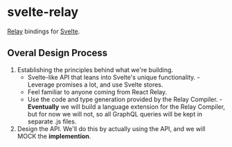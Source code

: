 # svelte-relay

[Relay](https://relay.dev) bindings for [Svelte](https://svelte.dev).

## Overal Design Process

1. Establishing the principles behind what we're building.
	- Svelte-like API that leans into Svelte's unique functionality.
		   - Leverage promises a lot, and use Svelte stores.
	- Feel familiar to anyone coming from React Relay.
	- Use the code and type generation provided by the Relay Compiler.
		   - **Eventually** we will build a language extension for the Relay Compiler, but for now we will not, so all GraphQL queries will be kept in separate .js files.
2. Design the API. We'll do this by actually using the API, and we will MOCK the **implemention**.
